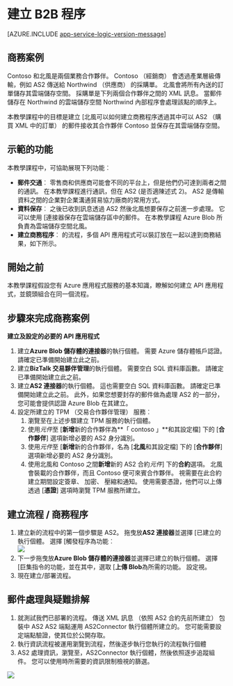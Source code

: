 <properties 
   pageTitle="Azure 應用程式服務中建立 B2B 程序 |Microsoft Azure" 
   description="如何建立商務商務程序概觀" 
   services="logic-apps" 
   documentationCenter=".net,nodejs,java" 
   authors="rajram" 
   manager="erikre" 
   editor=""/>

<tags
   ms.service="logic-apps"
   ms.devlang="multiple"
   ms.topic="article"
   ms.tgt_pltfrm="na"
   ms.workload="integration" 
   ms.date="04/20/2016"
   ms.author="rajram"/>

# <a name="creating-a-b2b-process"></a>建立 B2B 程序

[AZURE.INCLUDE [app-service-logic-version-message](../../includes/app-service-logic-version-message.md)]


## <a name="business-scenario"></a>商務案例 
Contoso 和北風是兩個業務合作夥伴。 Contoso （經銷商） 會透過產業層級傳輸，例如 AS2 傳送給 Northwind （供應商） 的採購單。 北風會將所有內送的訂單儲存其雲端儲存空間。 採購單是下列兩個合作夥伴之間的 XML 訊息。 當郵件儲存在 Northwind 的雲端儲存空間 Northwind 內部程序會處理該點的順序上。
 
本教學課程中的目標是建立 [北風可以如何建立商務程序透過其中可以 AS2 （購買 XML 中的訂單） 的郵件接收其合作夥伴 Contoso 並保存在其雲端儲存空間。


## <a name="capabilities-demonstrated"></a>示範的功能 
本教學課程中，可協助展現下列功能︰ 

- **郵件交通**︰ 零售商和供應商可能會不同的平台上，但是他們仍可達到兩者之間的通訊。 在本教學課程進行通訊，但在 AS2 (是否適陳述式 2)。 AS2 是傳輸資料之間的企業對企業溝通貿易協力廠商的常用方式。
- **資料保存**︰ 之後已收到訊息透過 AS2 然後北風想要保存之前進一步處理。 它可以使用 [連接器保存在雲端儲存區中的郵件。 在本教學課程 Azure Blob 所負責為雲端儲存空間北風。
- **建立商務程序**︰ 的流程，多個 API 應用程式可以裝訂放在一起以達到商務結果，如下所示。


## <a name="before-you-begin"></a>開始之前
本教學課程假設您有 Azure 應用程式服務的基本知識，瞭解如何建立 API 應用程式，並鏡頭組合在同一個流程。


## <a name="steps-to-achieve-the-business-scenario"></a>步驟來完成商務案例
**建立及設定的必要的 API 應用程式**

1. 建立**Azure Blob 儲存體的連接器**的執行個體。 需要 Azure 儲存體帳戶認證。 請確定已準備開始建立此之前。
2. 建立**BizTalk 交易夥伴管理**的執行個體。 需要空白 SQL 資料庫函數。 請確定已準備開始建立此之前。
3. 建立**AS2 連接器**的執行個體。 這也需要空白 SQL 資料庫函數。 請確定已準備開始建立此之前。 此外，如果您想要封存的郵件做為處理 AS2 的一部分，您可能會提供認證 Azure Blob 在其建立。
4. 設定所建立的 TPM （交易合作夥伴管理） 服務︰  
    1. 瀏覽至在上述步驟建立 TPM 服務的執行個體。
    2. 使用*元件*至 [**新增**新的合作夥伴為**「 contoso 」**和其設定檔] 下的 [**合作夥伴**] 選項新增必要的 AS2 身分識別。
    3. 使用*元件*至 [**新增**新的合作夥伴，名為 [**北風**和其設定檔] 下的 [**合作夥伴**] 選項新增必要的 AS2 身分識別。
    4. 使用北風和 Contoso 之間**新增**新的 AS2 合約*元件*] 下的**合約**選項。 北風會裝載的合作夥伴，而且 Contoso 便可來賓合作夥伴。 視需要在此合約建立期間設定簽章、 加密、 壓縮和通知。 使用需要憑證，他們可以上傳透過 [**憑證**] 選項時瀏覽 TPM 服務所建立。


## <a name="create-a-flow--business-process"></a>建立流程 / 商務程序
1. 建立新的流程中的第一個步驟是 AS2。 拖曳放**AS2 連接器**並選擇 [已建立的執行個體。 選擇 [觸發程序為功能︰  
    ![][1]  
2. 下一步拖曳放**Azure Blob 儲存體的連接器**並選擇已建立的執行個體。 選擇 [巨集指令的功能，並在其中，選取 [**上傳 Blob**為所需的功能。 設定視。
3. 現在建立/部署流程。


## <a name="message-processing--troubleshooting"></a>郵件處理與疑難排解
1. 就測試我們已部署的流程。 傳送 XML 訊息 （依照 AS2 合約先前所建立） 包裝中 AS2 AS2 端點運用 AS2Connector 執行個體所建立的。 您可能需要設定端點驗證，使其位於公開存取。
2. 執行資訊流程被運用瀏覽到流程，然後逐步執行您執行的流程執行個體
3. AS2 處理資訊，瀏覽至，AS2Connector 執行個體，然後依照逐步追蹤組件。 您可以使用時所需要的資訊限制檢視的篩選。

![][2]

<!--Image references-->
[1]: ./media/app-service-logic-create-a-b2b-process/Flow.png
[2]: ./media/app-service-logic-create-a-b2b-process/Tracking.png
 
